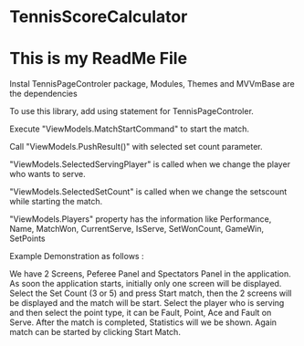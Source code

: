 # TennisScoreCalculator

This is my ReadMe File
==============================

Instal TennisPageControler package, Modules, Themes and MVVmBase are the dependencies

To use this library, add using statement for TennisPageControler.

Execute "ViewModels.MatchStartCommand" to start the match.

Call "ViewModels.PushResult()" with selected set count parameter.

"ViewModels.SelectedServingPlayer" is called when we change the player who wants to serve.

"ViewModels.SelectedSetCount" is called when we change the setscount while starting the match.

"ViewModels.Players" property has the information like Performance, Name, MatchWon, CurrentServe, IsServe, SetWonCount, GameWin, SetPoints 




Example Demonstration as follows :

We have 2 Screens, Peferee Panel and Spectators Panel in the application.
As soon the application starts, initially only one screen will be displayed. Select the Set Count (3 or 5) and press Start match, then the 2 screens will be displayed
and the match will be start. Select the player who is serving and then select the point type, it can be Fault, Point, Ace and Fault on Serve. 
After the match is completed, Statistics will we be shown. Again match can be started by clicking Start Match.
